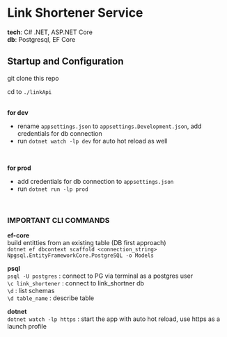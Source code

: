 <h1>Link Shortener Service</h1>

**tech**: C# .NET, ASP.NET Core <br>
**db**: Postgresql, EF Core

<h2>Startup and Configuration</h2>
git clone this repo </br>

cd to `./linkApi` </br> </br>

**for dev** </br>
- rename `appsettings.json` to `appsettings.Development.json`, add credentials for db connection </br>
- run `dotnet watch -lp dev` for auto hot reload as well</br>
</br>

**for prod** </br>
- add credentials for db connection to `appsettings.json` </br>
- run `dotnet run -lp prod`


</br>
<h3>IMPORTANT CLI COMMANDS</h3>

**ef-core** </br>
build entitties from an existing table (DB first approach) </br>
 `dotnet ef dbcontext scaffold <connection_string> Npgsql.EntityFrameworkCore.PostgreSQL -o Models`

**psql** </br>
 `psql -U postgres` : connect to PG via terminal as a postgres user </br>
 `\c link_shortener` : connect to link_shortner db </br>
 `\d` : list schemas </br>
 `\d table_name` : describe table </br>

**dotnet**</br>
`dotnet watch -lp https` : start the app with auto hot reload, use https as a launch profile

